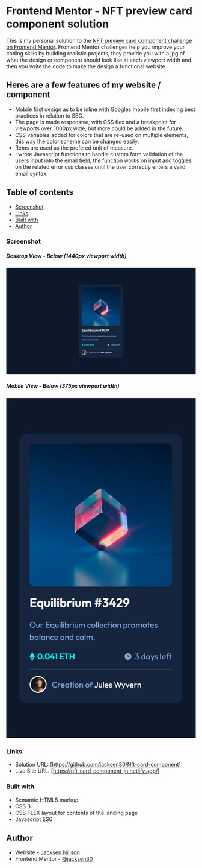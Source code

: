 # Frontend Mentor - NFT preview card component solution

This is my personal solution to the [NFT preview card component challenge on Frontend Mentor](https://www.frontendmentor.io/challenges/nft-preview-card-component-SbdUL_w0U). Frontend Mentor challenges help you improve your coding skills by building realistic projects, they provide you with a jpg of what the design or component should look like at each viewport width and then you write the code to make the design a functional website.  

## Heres are a few features of my website / component

* Mobile first design as to be inline with Googles mobile first indexing best practices in relation to SEO.
* The page is made responsive, with CSS flex and a breakpoint for viewports over 1000px wide, but more could be added in the future.
* CSS variables added for colors that are re-used on multiple elements, this way the color scheme can be changed easily.
* Rems are used as the prefered unit of measure. 
* I wrote Javascript functions to handle custom form validation of the users input into the email field,
the function works on input and toggles on the related error css classes until the user correctly enters a valid email syntax.

## Table of contents

  - [Screenshot](#screenshot)
  - [Links](#links)
  - [Built with](#built-with)
  - [Author](#author)

### Screenshot
##### Desktop View - Below (1440px viewport width)
![Desktop Screenshot](./images/desktop-finished.png)

##### Mobile View - Below (375px viewport width)
![Mobile Screenshot](./images/mobile-finished.png)


### Links

- Solution URL: [https://github.com/jacksen30/Nft-card-component]
- Live Site URL: [https://nft-card-component-jn.netlify.app/]

### Built with

- Semantic HTML5 markup
- CSS 3
- CSS FLEX layout for contents of the landing page
- Javascript ES6 

## Author

- Website - [Jacksen Nillson](https://devbyjacksen.com/)
- Frontend Mentor - [@jacksen30](https://www.frontendmentor.io/profile/jacksen30)